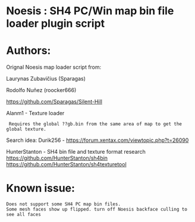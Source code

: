 # Noesis : SH4 PC/Win map bin file loader plugin script
 
# Authors:

 Orignal Noesis map loader script from:
 
 Laurynas Zubavičius (Sparagas)
 
 Rodolfo Nuñez (roocker666)
 
 https://github.com/Sparagas/Silent-Hill

 Alanm1 - Texture loader 
 
     Requires the global ??gb.bin from the same area of map to get the global texture. 

 Search idea:
 Durik256 - https://forum.xentax.com/viewtopic.php?t=26090

 HunterStanton - SH4 bin file and texture format research 
 https://github.com/HunterStanton/sh4bin
 https://github.com/HunterStanton/sh4texturetool

 # Known issue: 
    Does not support some SH4 PC map bin files.
    Some mesh faces show up flipped. turn off Noesis backface culling to see all faces
         
